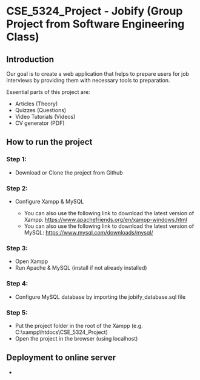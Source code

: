 # CSE_5324_Project - Jobify (Group Project from Software Engineering Class)

## Introduction

Our goal is to create a web application that helps to prepare users for job interviews by providing them with necessary tools to preparation.

Essential parts of this project are:

- Articles (Theory)
- Quizzes (Questions)
- Video Tutorials (Videos)
- CV generator (PDF)

## How to run the project

### Step 1:

- Download or Clone the project from Github

### Step 2:

- Configure Xampp & MySQL

  - You can also use the following link to download the latest version of Xampp: https://www.apachefriends.org/en/xampp-windows.html
  - You can also use the following link to download the latest version of MySQL: https://www.mysql.com/downloads/mysql/

### Step 3:

- Open Xampp
- Run Apache & MySQL (install if not already installed)

### Step 4:

- Configure MySQL database by importing the jobify_database.sql file

### Step 5:

- Put the project folder in the root of the Xampp (e.g. C:\xampp\htdocs\CSE_5324_Project)
- Open the project in the browser (using localhost)

## Deployment to online server

- 
